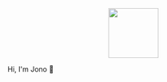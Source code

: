 <div id = "header" align = "center">
<img src ="[https://encrypted-tbn0.gstatic.com/images?q=tbn:ANd9GcQ5wTyp40XpgtMPaC47-eR2KeI3-pSx0TQuoQ&usqp=CAU](https://www.google.com/url?sa=i&url=https%3A%2F%2Fwallpapers.com%2Fyoutube-background&psig=AOvVaw1g0Hhu1x7RvsRnDrJvbO0-&ust=1687471657033000&source=images&cd=vfe&ved=0CBEQjRxqFwoTCMC42I2w1f8CFQAAAAAdAAAAABAE)" width = "100"/>  
</div>

Hi, I'm Jono 👋

<!--


Here are some ideas to get you started:

- 🔭 I’m currently working on ...
- 🌱 I’m currently learning ...
- 👯 I’m looking to collaborate on ...
- 🤔 I’m looking for help with ...
- 💬 Ask me about ...
- 📫 How to reach me: ...
- 😄 Pronouns: ...
- ⚡ Fun fact: ...
-->
